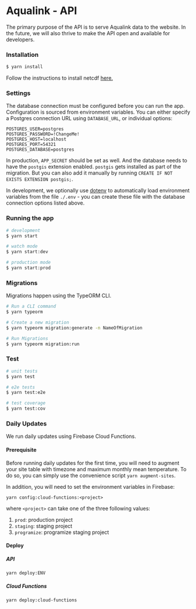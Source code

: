 # Aqualink - API

The primary purpose of the API is to serve Aqualink data to the website. In the future, we will also thrive to make the API open and available for developers.

### Installation

```bash
$ yarn install
```

Follow the instructions to install netcdf [here.](https://github.com/parro-it/netcdf4#installation)

### Settings

The database connection must be configured before you can run the app. Configuration is sourced from environment
variables. You can either specify a Postgres connection URL using `DATABASE_URL`, or individual options:

```
POSTGRES_USER=postgres
POSTGRES_PASSWORD=!ChangeMe!
POSTGRES_HOST=localhost
POSTGRES_PORT=54321
POSTGRES_DATABASE=postgres
```

In production, `APP_SECRET` should be set as well. And the database needs to have the `postgis` extension enabled. `postgis` gets installed as part of the migration. But you can also add it manually by running `CREATE IF NOT EXISTS EXTENSION postgis;`.

In development, we optionally use [dotenv](https://www.npmjs.com/package/dotenv) to automatically load environment
variables from the file `./.env` - you can create these file with the database connection options listed above.

### Running the app

```bash
# development
$ yarn start

# watch mode
$ yarn start:dev

# production mode
$ yarn start:prod
```

### Migrations

Migrations happen using the TypeORM CLI.

```bash
# Run a CLI command
$ yarn typeorm

# Create a new migration
$ yarn typeorm migration:generate -n NameOfMigration

# Run Migrations
$ yarn typeorm migration:run
```

### Test

```bash
# unit tests
$ yarn test

# e2e tests
$ yarn test:e2e

# test coverage
$ yarn test:cov
```

### Daily Updates

We run daily updates using Firebase Cloud Functions.

#### Prerequisite

Before running daily updates for the first time, you will need to augment your site table with timezone and maximum monthly mean temperature. To do so, you can simply use the convenience script `yarn augment-sites`.

In addition, you will need to set the environment variables in Firebase:

```
yarn config:cloud-functions:<project>
```

where `<project>` can take one of the three following values:

1. `prod`: production project
2. `staging`: staging project
3. `programize`: programize staging project

#### Deploy

##### API

```
yarn deploy:ENV
```

##### Cloud Functions

```
yarn deploy:cloud-functions
```
